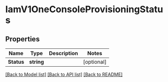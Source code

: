 # IamV1OneConsoleProvisioningStatus

## Properties

Name | Type | Description | Notes
------------ | ------------- | ------------- | -------------
**Status** | **string** |  |[optional] 

[[Back to Model list]](../README.md#documentation-for-models) [[Back to API list]](../README.md#documentation-for-api-endpoints) [[Back to README]](../README.md)


